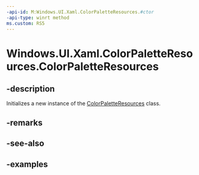 ```yaml
---
-api-id: M:Windows.UI.Xaml.ColorPaletteResources.#ctor
-api-type: winrt method
ms.custom: RS5
---
```


<!-- Method syntax.
public ColorPaletteResources.ColorPaletteResources()
-->

# Windows.UI.Xaml.ColorPaletteResources.ColorPaletteResources

## -description

Initializes a new instance of the [ColorPaletteResources](colorpaletteresources.md) class.


## -remarks

## -see-also

## -examples

